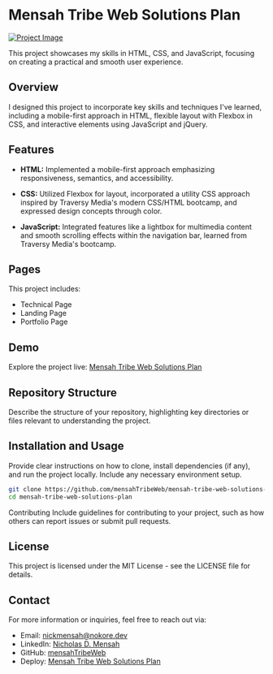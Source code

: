 # Mensah Tribe Web Solutions Plan
<a href ="https://mensahtribe.github.io/mensah-tribe-web-solutions-plan/">
 
![Project Image](https://github.com/mensahTribeWeb/mensah-tribe-web-solutions-plan/assets/103342287/8cad6764-dd27-4a47-9d5e-1c898568eb94)

</a>
This project showcases my skills in HTML, CSS, and JavaScript, focusing on creating a practical and smooth user experience.

## Overview

I designed this project to incorporate key skills and techniques I've learned, including a mobile-first approach in HTML, flexible layout with Flexbox in CSS, and interactive elements using JavaScript and jQuery.

## Features

- **HTML:** Implemented a mobile-first approach emphasizing responsiveness, semantics, and accessibility.
  
- **CSS:** Utilized Flexbox for layout, incorporated a utility CSS approach inspired by Traversy Media's modern CSS/HTML bootcamp, and expressed design concepts through color.

- **JavaScript:** Integrated features like a lightbox for multimedia content and smooth scrolling effects within the navigation bar, learned from Traversy Media's bootcamp.

## Pages

This project includes:
- Technical Page
- Landing Page
- Portfolio Page

## Demo

Explore the project live: [Mensah Tribe Web Solutions Plan](https://mensahtribe.github.io/mensah-tribe-web-solutions-plan/)

## Repository Structure

Describe the structure of your repository, highlighting key directories or files relevant to understanding the project.

## Installation and Usage

Provide clear instructions on how to clone, install dependencies (if any), and run the project locally. Include any necessary environment setup.

```bash
git clone https://github.com/mensahTribeWeb/mensah-tribe-web-solutions-plan.git
cd mensah-tribe-web-solutions-plan
```


Contributing
Include guidelines for contributing to your project, such as how others can report issues or submit pull requests.

## License
This project is licensed under the MIT License - see the LICENSE file for details.

## Contact

For more information or inquiries, feel free to reach out via:

- Email: [nickmensah@nokore.dev](mailto:nickmensah@nokore.dev)
- LinkedIn: [Nicholas D. Mensah](https://www.linkedin.com/in/nicholas-d-mensah/)
- GitHub: [mensahTribeWeb](https://github.com/mensahTribeWeb)
- Deploy: [Mensah Tribe Web Solutions Plan](https://mensahtribe.github.io/mensah-tribe-web-solutions-plan/)

